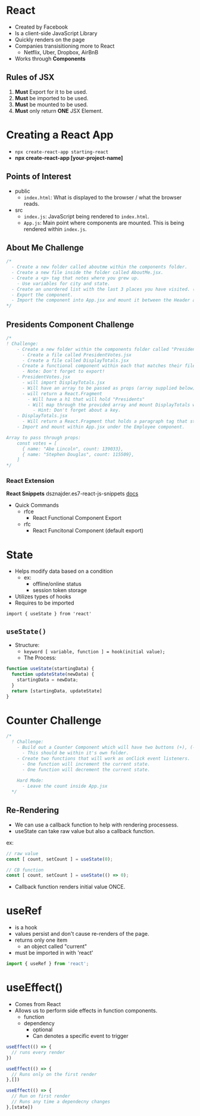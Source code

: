 # React
- Created by Facebook
- Is a client-side JavaScript Library
- Quickly renders on the page
- Companies transisitioning more to React
  - Netflix, Uber, Dropbox, AirBnB
- Works through **Components**

## Rules of JSX
1. **Must** Export for it to be used.
2. **Must** be imported to be used.
3. **Must** be mounted to be used.
4. **Must** only return **ONE** JSX Element.

# Creating a React App
- `npx create-react-app starting-react`
- **npx create-react-app [your-project-name]**

## Points of Interest
- public
  - `index.html`: What is displayed to the browser / what the browser reads.
- src
  - `index.js`: JavaScript being rendered to `index.html`.
  - `App.js`: Main point where components are mounted. This is being rendered within `index.js`.

## About Me Challenge
```js
/* 
  - Create a new folder called aboutme within the components folder.
  - Create a new file inside the folder called AboutMe.jsx.
  - Create a <p> tag that notes where you grew up. 
    - Use variables for city and state.
  - Create an unordered list with the last 3 places you have visited. (Target, Alaska, the Kitchen, etc.)
  - Export the component.
  - Import the component into App.jsx and mount it between the Header and Footer components.
*/
```

## Presidents Component Challenge
```js
/*
! Challenge:
    - Create a new folder within the components folder called "Presidents"
      - Create a file called PresidentVotes.jsx
      - Create a file called DisplayTotals.jsx
    - Create a functional component within each that matches their file name.
      - Note: Don't forget to export!
    - PresidentVotes.jsx 
      - will import DisplayTotals.jsx
      - Will have an array to be passed as props (array supplied below)
      - will return a React.Fragment
        - Will have a h1 that will hold "Presidents"
        - Will map through the provided array and mount DisplayTotals with the values within each object.
          - Hint: Don't forget about a key.
    - DisplayTotals.jsx
      - Will return a React.Fragment that holds a paragraph tag that states "NAME had a total vote count of COUNT"
    - Import and mount within App.jsx under the Employee component.

Array to pass through props:
    const votes = [
      { name: "Abe Lincoln", count: 139033},
      { name: "Stephen Douglas", count: 115509},
    ]
*/
```

### React Extension
**React Snippets**
dsznajder.es7-react-js-snippets
[docs](https://github.com/ults-io/vscode-react-javascript-snippets/blob/HEAD/docs/Snippets.md)
- Quick Commands
  - rfce
    - React Functional Component Export
  - rfc
    - React Funcitonal Component (default export)
# State
- Helps modify data based on a condition
  - ex: 
    - offline/online status
    - session token storage
- Utilizes types of hooks
- Requires to be imported

`import { useState } from 'react'`

## `useState()`
- Structure:
  - `keyword [ variable, function ] = hook(initial value);`
  - The Process:

```js
function useState(startingData) {
  function updateState(newData) {
    startingData = newData;
  }
  return [startingData, updateState]
}
```

# Counter Challenge
```javascriptreact
/* 
  ! Challenge:
    - Build out a Counter Component which will have two buttons (+), (-) and a span element that will take its value from a count state variable.
      - This should be within it's own folder.
    - Create two functions that will work as onClick event listeners.
      - One function will increment the current state.
      - One function will decrement the current state.
      
    Hard Mode:
      - Leave the count inside App.jsx
  */
```

## Re-Rendering
- We can use a callback function to help with rendering processess.
- useState can take raw value but also a callback function.

ex: 
```jsx
// raw value
const [ count, setCount ] = useState(0);

// CB function
const [ count, setCount ] = useState(() => 0);
```
- Callback function renders initial value ONCE.

# useRef
- is a hook
- values persist and don't cause re-renders of the page.
- returns only one item
  - an object called "current"
- must be imported in with 'react'

```jsx
import { useRef } from 'react';
```

# useEffect()
- Comes from React
- Allows us to perform side effects in function components.
  - function
  - dependency
    - optional
    - Can denotes a specific event to trigger

```js
useEffect(() => {
  // runs every render
})

useEffect(() => {
  // Runs only on the first render
},[])

useEffect(() => {
  // Run on first render
  // Runs any time a dependecny changes
},[state])
```